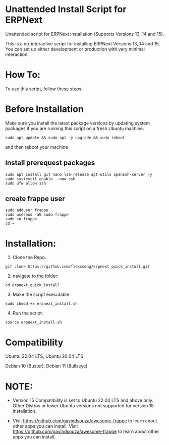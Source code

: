 # Unattended Install Script for ERPNext
Unattended script for ERPNext installation (Supports Versions 13, 14 and 15).

This is a no-interactive script for installing ERPNext Versions 13, 14 and 15. You can set up either development or production with very minimal interaction.

# How To:
To use this script, follow these steps:

# Before Installation

Make sure you install the latest package versions by updating system packages if you are running this script on a fresh Ubuntu machine.

```
sudo apt update && sudo apt -y upgrade && sudo reboot
```
and then reboot your machine

## install prerequest packages

```
sudo apt install git nano lsb-release apt-utils openssh-server -y
sudo systemctl enable --now ssh
sudo ufw allow ssh
```

## create frappe user

```
sudo adduser frappe
sudo usermod -aG sudo frappe
sudo su frappe
cd ~
```

# Installation:

1. Clone the Repo:
```
git clone https://github.com/flexcomng/erpnext_quick_install.git
```
2. navigate to the folder:
```
cd erpnext_quick_install
```
3. Make the script executable
```
sudo chmod +x erpnext_install.sh
```
4. Run the script:
```
source erpnext_install.sh
```
# Compatibility

Ubuntu 22.04 LTS,
Ubuntu 20.04 LTS

Debian 10 (Buster),
Debian 11 (Bullseye)

# NOTE:

- Version 15 Compatibility is set to Ubuntu 22.04 LTS and above only. Other Distros or lower Ubuntu versions not supported for version 15 installation.

- Visit https://github.com/gavindsouza/awesome-frappe to learn about other apps you can install.
Visit https://github.com/gavindsouza/awesome-frappe to learn about other apps you can install.


